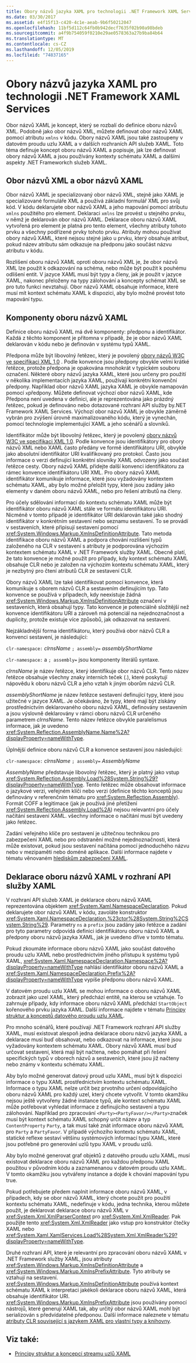 ```yaml
---
title: Obory názvů jazyka XAML pro technologii .NET Framework XAML Services
ms.date: 03/30/2017
ms.assetid: e4f15f13-c420-4c1e-aeab-9b6f50212047
ms.openlocfilehash: 11bf5d112c64fb0b942decf7635f02b90a98bdeb
ms.sourcegitcommit: a4f9b754059f0210e29ae0578363a27b9ba84b64
ms.translationtype: MT
ms.contentlocale: cs-CZ
ms.lasthandoff: 12/05/2019
ms.locfileid: "74837165"
---
```

# <a name="xaml-namespaces-for-net-framework-xaml-services"></a>Obory názvů jazyka XAML pro technologii .NET Framework XAML Services
Obor názvů XAML je koncept, který se rozbalí do definice oboru názvů XML. Podobně jako obor názvů XML, můžete definovat obor názvů XAML pomocí atributu `xmlns` v kódu. Obory názvů XAML jsou také zastoupeny v datovém proudu uzlu XAML a v dalších rozhraních API služeb XAML. Toto téma definuje koncept oboru názvů XAML a popisuje, jak lze definovat obory názvů XAML a jsou používány kontexty schématu XAML a dalšími aspekty .NET Frameworkch služeb XAML.  
  
## <a name="xml-namespace-and-xaml-namespace"></a>Obor názvů XML a obor názvů XAML  
 Obor názvů XAML je specializovaný obor názvů XML, stejně jako XAML je specializované formuláře XML a používá základní formulář XML pro svůj kód. V kódu deklarujete obor názvů XAML a jeho mapování pomocí atributu `xmlns` použitého pro element. Deklaraci `xmlns` lze provést u stejného prvku, v němž je deklarován obor názvů XAML. Deklarace oboru názvů XAML vytvořená pro element je platná pro tento element, všechny atributy tohoto prvku a všechny podřízené prvky tohoto prvku. Atributy mohou používat obory názvů XAML, které nejsou stejné jako u prvku, který obsahuje atribut, pokud název atributu sám odkazuje na předponu jako součást názvu atributu v kódu.  
  
 Rozlišení oboru názvů XAML oproti oboru názvů XML je, že obor názvů XML lze použít k odkazování na schéma, nebo může být použit k pouhému odlišení entit. V jazyce XAML musí být typy a členy, jak je použit v jazyce XAML, nakonec přeloženy na typy zálohování a koncepty schémat XML se pro tuto funkci nevztahují. Obor názvů XAML obsahuje informace, které musí mít kontext schématu XAML k dispozici, aby bylo možné provést toto mapování typu.  
  
## <a name="xaml-namespace-components"></a>Komponenty oboru názvů XAML  
 Definice oboru názvů XAML má dvě komponenty: předponu a identifikátor. Každá z těchto komponent je přítomna v případě, že je obor názvů XAML deklarován v kódu nebo je definován v systému typů XAML.  
  
 Předpona může být libovolný řetězec, který je povolený [obory názvů W3C ve specifikaci XML 1,0](https://www.w3.org/TR/REC-xml-names/) . Podle konvence jsou předpony obvykle velmi krátké řetězce, protože předpona je opakována mnohokrát v typickém souboru označení. Některé obory názvů jazyka XAML, které jsou určeny pro použití v několika implementacích jazyka XAML, používají konkrétní konvenční předpony. Například obor názvů XAML jazyka XAML je obvykle namapován pomocí `x`předpony. Můžete definovat výchozí obor názvů XAML, kde Předpona není uvedena v definici, ale je reprezentována jako prázdný řetězec, pokud je definováno nebo dotazované rozhraní API služby by.NET Framework XAML Services. Výchozí obor názvů XAML je obvykle záměrně vybrán pro zvýšení úrovně maximalizovaného kódu, který je vynechán, pomocí technologie implementující XAML a jeho scénářů a slovníků.  
  
 Identifikátor může být libovolný řetězec, který je povolený [obory názvů W3C ve specifikaci XML 1,0](https://www.w3.org/TR/REC-xml-names/). Podle konvence jsou identifikátory pro obory názvů XML nebo XAML často předány ve formě identifikátoru URI, obvykle jako absolutní identifikátor URI kvalifikovaný pro protokol. Často jsou informace o verzi definující konkrétní slovníky XAML odvozeny jako součást řetězce cesty. Obory názvů XAML přidejte další konvenci identifikátoru za rámec konvence identifikátoru URI XML. Pro obory názvů XAML identifikátor komunikuje informace, které jsou vyžadovány kontextem schématu XAML, aby bylo možné přeložit typy, které jsou zadány jako elementy v daném oboru názvů XAML, nebo pro řešení atributů na členy.  
  
 Pro účely sdělování informací do kontextu schématu XAML může být identifikátor oboru názvů XAML stále ve formátu identifikátoru URI. Nicméně v tomto případě je identifikátor URI deklarován také jako shodný identifikátor v konkrétním sestavení nebo seznamu sestavení. To se provádí v sestaveních, které připisují sestavení pomocí <xref:System.Windows.Markup.XmlnsDefinitionAttribute>. Tato metoda identifikace oboru názvů XAML a podpora chování rozlišení typů založeného na CLR v sestavení s atributy je podporována výchozím kontextem schématu XAML v .NET Framework služby XAML. Obecně platí, že tato konvence je možné použít pro případy, kdy kontext schématu XAML obsahuje CLR nebo je založen na výchozím kontextu schématu XAML, který je nezbytný pro čtení atributů CLR ze sestavení CLR.  
  
 Obory názvů XAML lze také identifikovat pomocí konvence, která komunikuje s oborem názvů CLR a sestavením definujícím typ. Tato konvence se používá v případech, kdy neexistuje žádná <xref:System.Windows.Markup.XmlnsDefinitionAttribute> označení v sestaveních, která obsahují typy. Tato konvence je potenciálně složitější než konvence identifikátoru URI a zároveň má potenciál na nejednoznačnost a duplicity, protože existuje více způsobů, jak odkazovat na sestavení.  
  
 Nejzákladnější forma identifikátoru, který používá obor názvů CLR a konvenci sestavení, je následující:  
  
 `clr-namespace:` *clrnsName* `; assembly=` *assemblyShortName*  
  
 `clr-namespace:` a `; assembly=` jsou komponenty literálů syntaxe.  
  
 *clrnsName* je název řetězce, který identifikuje obor názvů CLR. Tento název řetězce obsahuje všechny znaky interních teček (.), které poskytují nápovědu k oboru názvů CLR a jeho vztah k jiným oborům názvů CLR.  
  
 *assemblyShortName* je název řetězce sestavení definující typy, které jsou užitečné v jazyce XAML. Je očekáváno, že typy, které mají být získány prostřednictvím deklarovaného oboru názvů XAML, definovány sestavením a jsou výslovně deklarovány v rámci oboru názvů CLR určeného parametrem *clrnsName*. Tento název řetězce obvykle paralelismus informace, jak je uvedeno <xref:System.Reflection.AssemblyName.Name%2A?displayProperty=nameWithType>.  
  
 Úplnější definice oboru názvů CLR a konvence sestavení jsou následující:  
  
 `clr-namespace:` *clrnsName* `; assembly=` *AssemblyName*  
  
 *AssemblyName* představuje libovolný řetězec, který je platný jako vstup <xref:System.Reflection.Assembly.Load%28System.String%29?displayProperty=nameWithType>. Tento řetězec může obsahovat informace o jazykové verzi, veřejném klíči nebo verzi (definice těchto konceptů jsou definovány v referenčním tématu pro <xref:System.Reflection.Assembly>). Formát COFF a legitimace (jak je používá jiné přetížení <xref:System.Reflection.Assembly.Load%2A>) nejsou relevantní pro účely načítání sestavení XAML. všechny informace o načítání musí být uvedeny jako řetězec.  
  
 Zadání veřejného klíče pro sestavení je užitečnou technikou pro zabezpečení XAML nebo pro odstranění možné nejednoznačnosti, která může existovat, pokud jsou sestavení načítána pomocí jednoduchého názvu nebo v mezipaměti nebo doméně aplikace. Další informace najdete v tématu věnovaném [hlediskům zabezpečení XAML](xaml-security-considerations.md).  
  
## <a name="xaml-namespace-declarations-in-the-xaml-services-api"></a>Deklarace oboru názvů XAML v rozhraní API služby XAML  
 V rozhraní API služeb XAML je deklarace oboru názvů XAML reprezentována objektem <xref:System.Xaml.NamespaceDeclaration>. Pokud deklarujete obor názvů XAML v kódu, zavoláte konstruktor <xref:System.Xaml.NamespaceDeclaration.%23ctor%28System.String%2CSystem.String%29>. Parametry `ns` a `prefix` jsou zadány jako řetězce a zadání pro tyto parametry odpovídá definici identifikátoru oboru názvů XAML a předpony oboru názvů jazyka XAML, jak je uvedeno dříve v tomto tématu.  
  
 Pokud zkoumáte informace oboru názvů XAML jako součást datového proudu uzlu XAML nebo prostřednictvím jiného přístupu k systému typů XAML, <xref:System.Xaml.NamespaceDeclaration.Namespace%2A?displayProperty=nameWithType> nahlásí identifikátor oboru názvů XAML a <xref:System.Xaml.NamespaceDeclaration.Prefix%2A?displayProperty=nameWithType> vypíše předponu oboru názvů XAML.  
  
 V datovém proudu uzlu XAML se mohou informace o oboru názvů XAML zobrazit jako uzel XAML, který předchází entitě, na kterou se vztahuje. To zahrnuje případy, kdy informace oboru názvů XAML předchází `StartObject` kořenového prvku jazyka XAML. Další informace najdete v tématu [Principy struktur a konceptů datového proudu uzlu XAML](understanding-xaml-node-stream-structures-and-concepts.md).  
  
 Pro mnoho scénářů, které používají .NET Framework rozhraní API služby XAML, musí existovat alespoň jedna deklarace oboru názvů jazyka XAML a deklarace musí buď obsahovat, nebo odkazovat na informace, které jsou vyžadovány kontextem schématu XAML. Obory názvů XAML musí buď určovat sestavení, která mají být načtena, nebo pomáhat při řešení specifických typů v oborech názvů a sestaveních, které jsou již načteny nebo známy v kontextu schématu XAML.  
  
 Aby bylo možné generovat datový proud uzlu XAML, musí být k dispozici informace o typu XAML prostřednictvím kontextu schématu XAML. Informace o typu XAML nelze určit bez prvotního určení odpovídajícího oboru názvů XAML pro každý uzel, který chcete vytvořit. V tomto okamžiku nejsou ještě vytvořeny žádné instance typů, ale kontext schématu XAML může potřebovat vyhledat informace z definujícího sestavení a typu zálohování. Například pro zpracování `<Party><PartyFavor/></Party>`značek musí být kontext schématu XAML schopný určit název a typ `ContentProperty` `Party`, a tak musí také znát informace oboru názvů XAML pro `Party` a `PartyFavor`. V případě výchozího kontextu schématu XAML, statické reflexe sestaví většinu systémových informací typu XAML, které jsou potřebné pro generování uzlů typu XAML v proudu uzlů.  
  
 Aby bylo možné generovat graf objektů z datového proudu uzlu XAML, musí existovat deklarace oboru názvů XAML pro každou předponu XAML použitou v původním kódu a zaznamenanou v datovém proudu uzlu XAML. V tomto okamžiku jsou vytvářeny instance a dojde k chování mapování typu true.  
  
 Pokud potřebujete předem naplnit informace oboru názvů XAML, v případech, kdy se obor názvů XAML, který chcete použít pro použití kontextu schématu XAML, nedefinuje v kódu, jedna technika, kterou můžete použít, je deklarovat deklarace oboru názvů XML v <xref:System.Xml.XmlParserContext> pro <xref:System.Xml.XmlReader>. Pak použijte tento <xref:System.Xml.XmlReader> jako vstup pro konstruktor čtečky XAML nebo <xref:System.Xaml.XamlServices.Load%28System.Xml.XmlReader%29?displayProperty=nameWithType>.  
  
 Druhé rozhraní API, které je relevantní pro zpracování oboru názvů XAML v .NET Framework služby XAML, jsou atributy <xref:System.Windows.Markup.XmlnsDefinitionAttribute> a <xref:System.Windows.Markup.XmlnsPrefixAttribute>. Tyto atributy se vztahují na sestavení. <xref:System.Windows.Markup.XmlnsDefinitionAttribute> používá kontext schématu XAML k interpretaci jakékoli deklarace oboru názvů XAML, která obsahuje identifikátor URI. <xref:System.Windows.Markup.XmlnsPrefixAttribute> jsou používány pomocí nástrojů, které generují XAML tak, aby určitý obor názvů XAML mohl být serializován s předvídatelné předponou. Další informace naleznete v tématu [atributy CLR související s jazykem XAML pro vlastní typy a knihovny](xaml-related-clr-attributes-for-custom-types-and-libraries.md).  
  
## <a name="see-also"></a>Viz také:

- [Principy struktur a koncepcí streamu uzlů XAML](understanding-xaml-node-stream-structures-and-concepts.md)

